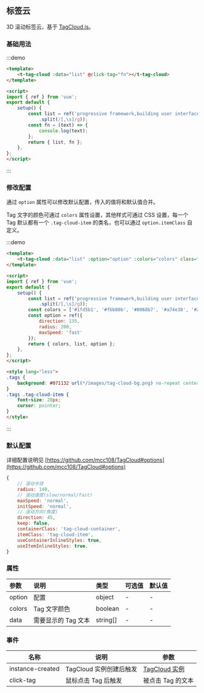 ## 标签云

3D 滚动标签云，基于 [TagCloud.js](https://github.com/mcc108/TagCloud#optionskeep)。

### 基础用法

:::demo

```html
<template>
	<t-tag-cloud :data="list" @click-tag="fn"></t-tag-cloud>
</template>

<script>
import { ref } from 'vue';
export default {
    setup() {
        const list = ref('progressive framework,building user interfaces,other monolithic frameworks,the view layer only,easy to pick up,integrate with other libraries,Single-Page Applications'
            .split(/[,\s]/g));
        const fn = (text) => {
            console.log(text);
        };
        return { list, fn };
    },
};
</script>

```

:::

### 修改配置

通过 `option` 属性可以修改默认配置，传入的值将和默认值合并。

Tag 文字的颜色可通过 `colors` 属性设置，其他样式可通过 CSS 设置，每一个 Tag 默认都有一个 `.tag-cloud-item` 的类名，也可以通过 `option.itemClass` 自定义。

:::demo

```html
<template>
	<t-tag-cloud :data="list" :option="option" :colors="colors" class="tags"></t-tag-cloud>
</template>

<script>
import { ref } from 'vue';
export default {
    setup() {
        const list = ref('progressive framework,building user interfaces,other monolithic frameworks,the view layer only,easy to pick up,integrate with other libraries,Single-Page Applications'
            .split(/[,\s]/g));
        const colors = ['#1fd5b1', '#fbb80b', '#0068b7', '#a74e38', '#27a4ff'];
        const option = ref({
            direction: 135,
            radius: 200,
            maxSpeed: 'fast'
        });
        return { colors, list, option };
    },
};
</script>

<style lang="less">
.tags {
    background: #071132 url(*/images/tag-cloud-bg.png) no-repeat center center / 100%;
}
.tags .tag-cloud-item {
    font-size: 28px;
    cursor: pointer;
}
</style>

```

:::

### 默认配置

详细配置说明见 [https://github.com/mcc108/TagCloud#options](https://github.com/mcc108/TagCloud#options)

```js
{
    // 滚动半径
    radius: 140,
    // 滚动速度(slow/normal/fast)
    maxSpeed: 'normal',
    initSpeed: 'normal',
    // 滚动方向(角度)
    direction: 45,
    keep: false,
    containerClass: 'tag-cloud-container',
    itemClass: 'tag-cloud-item',
    useContainerInlineStyles: true,
    useItemInlineStyles: true,
}
```

### 属性

| 参数   | 说明                | 类型     | 可选值 | 默认值 |
| :----- | :------------------ | :------- | :----- | :----- |
| option | 配置                | object   | -      | -      |
| colors | Tag 文字颜色        | boolean  | -      | -      |
| data   | 需要显示的 Tag 文本 | string[] | -      | -      |

### 事件

| 名称             | 说明                    | 参数                                                         |
| ---------------- | ----------------------- | ------------------------------------------------------------ |
| instance-created | TagCloud 实例创建后触发 | [TagCloud 实例](https://github.com/mcc108/TagCloud#instance) |
| click-tag        | 鼠标点击 Tag 后触发     | 被点击 Tag 的文本                                            |

